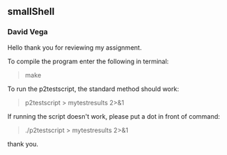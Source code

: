 ## smallShell
### David Vega

Hello thank you for reviewing my assignment. 

To compile the program enter the following in terminal:

>make


To run the p2testscript, the standard method should work:

>p2testscript > mytestresults 2>&1 


If running the script doesn't work, please put a dot in front of command:
>./p2testscript > mytestresults 2>&1 

thank you.
